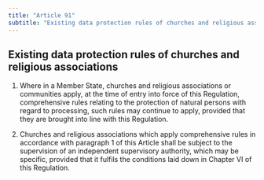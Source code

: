 ```yaml
---
title: "Article 91"
subtitle: "Existing data protection rules of churches and religious associations"
---
```

## Existing data protection rules of churches and religious associations

1. Where in a Member State, churches and religious associations or communities apply, at the time of entry into force of this Regulation, comprehensive rules relating to the protection of natural persons with regard to processing, such rules may continue to apply, provided that they are brought into line with this Regulation.

2. Churches and religious associations which apply comprehensive rules in accordance with paragraph 1 of this Article shall be subject to the supervision of an independent supervisory authority, which may be specific, provided that it fulfils the conditions laid down in Chapter VI of this Regulation.
